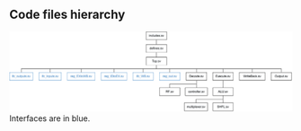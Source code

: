 ## Code files hierarchy
![Processor's top level diagram](https://github.com/naftali10/Pipelined-Microcontroller-Processor/blob/main/code/design/Design%20files%20hierarchy.png "Top level diagram")  
Interfaces are in blue.
